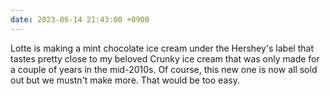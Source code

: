 ```yaml
---
date: 2023-06-14 21:43:00 +0900
---
```


Lotte is making a mint chocolate ice cream under the Hershey's label that tastes pretty close to my beloved Crunky ice cream that was only made for a couple of years in the mid-2010s. Of course, this new one is now all sold out but we mustn't make more. That would be too easy.
